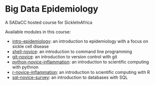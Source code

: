Big Data Epidemiology
=====================

A SADaCC hosted course for SickleInAfrica

Available modules in this course:
* [intro-epidemiology](https://sickle-in-africa.github.io/bde.intro-epidemiology/): an introduction to epidemiology with a focus on sickle cell disease
* [shell-novice](https://sickle-in-africa.github.io/bde.shell-novice/): an introduction to command line programming
* [git-novice](https://sickle-in-africa.github.io/bde.git-novice/): an introduction to version control with git
* [python-novice-inflammation](https://sickle-in-africa.github.io/bde.python-novice-inflammation/): an introduction to scientific computing with pythnon
* [r-novice-inflammation](https://sickle-in-africa.github.io/bde.r-novice-inflammation/): an introduction to scientific computing with R
* [sql-novice-survey](https://github.com/sickle-in-africa/bde.sql-novice-survey): an introduction to databases with SQL
